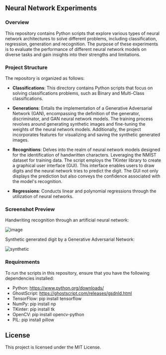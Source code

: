 ## Neural Network Experiments

### Overview
This repository contains Python scripts that explore various types of neural network architectures to solve different problems, including classification, regression, generation and recognition. The purpose of these experiments is to evaluate the performance of different neural network models on diverse tasks and gain insights into their strengths and limitations.


### Project Structure
The repository is organized as follows:

- **Classifications**: This directory contains Python scripts that focus on solving classifications problems, such as Binary and Multi-Class classifications.

- **Generations**: Entails the implementation of a Generative Adversarial Network (GAN), encompassing the definition of the generator, discriminator, and GAN neural network models. The training process revolves around generating synthetic images and fine-tuning the weights of the neural network models. Additionally, the project incorporates features for visualizing and saving the synthetic generated images.

- **Recognitions**: Delves into the realm of neural network models designed for the identification of handwritten characters. Leveraging the NMIST dataset for training data. The script employs the TKinter library to create a graphical user interface (GUI). This interface enables users to draw digits and the neural network tries to predict the digit. The GUI not only displays the prediction but also conveys the confidence associated with the model's recognition.

- **Regressions**: Conducts linear and polynomial regressions through the utilization of neural networks.


### Screenshot Preview

Handwriting recognition through an artificial neural network:

![image](https://github.com/TobiasSjoholm1995/AI/assets/43572826/404906f8-f405-44ce-b03c-e0379122b17b)


Synthetic generated digit by a Generative Adversarial Network:

![synthetic](https://github.com/TobiasSjoholm1995/AI/assets/43572826/2d8f4912-dc5e-4a59-8814-9af02ebc284f)


### Requirements
To run the scripts in this repository, ensure that you have the following dependencies installed:

- Python:  https://www.python.org/downloads/
- GhostScript:  https://ghostscript.com/releases/gsdnld.html 
- TensorFlow:  pip install tensorflow 
- NumPy:  pip install np
- TKinter:  pip install tk
- OpenCV:  pip install opencv-python
- PIL:  pip install pillow


## License
This project is licensed under the MIT License.
